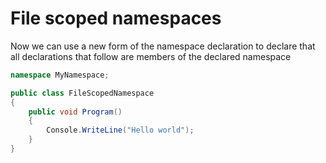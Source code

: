 # File scoped namespaces

Now we can use a new form of the namespace declaration to declare that all declarations that follow are members of the declared namespace

```csharp
namespace MyNamespace;

public class FileScopedNamespace
{
    public void Program()
    {
        Console.WriteLine("Hello world");
    }
}
```


